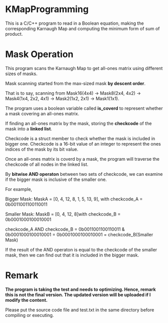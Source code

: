 # KMapProgramming
This is a C/C++ program to read in a Boolean equation, making the corresponding Karnaugh Map and computing the minimum form of sum of product.

# Mask Operation
This program scans the Karnaugh Map to get all-ones matrix using different sizes of masks.

Mask scanning started from the max-sized mask **by descent order**.

That is to say, scanning from Mask16(4x4) -> Mask8(2x4, 4x2) -> Mask4(1x4, 2x2, 4x1) -> Mask2(1x2, 2x1) -> Mask1(1x1).

The program uses a boolean variable called **is_coverd** to represent whether a mask covering an all-ones matrix.

If finding an all-ones matrix by the mask, storing the **checkcode** of the mask into a **linked list**.

Checkcode is a struct member to check whether the mask is included in bigger one.
Checkcode is a 16-bit value of an integer to represent the ones indices of the mask by its bit value.

Once an all-ones matrix is coverd by a mask, the program will traverse the checkcode of all nodes in the linked list.

By **bitwise AND operaton** between two sets of checkcode, we can examine if the bigger mask is inclusive of the smaller one.

For example,

Bigger Mask: MaskA = [0, 4, 12, 8, 1, 5, 13, 9], with checkcode_A = 0b0011001100110011

Smaller Mask:  MaskB = [0, 4, 12, 8]with checkcode_B = 0b0001000100010001

checkcode_A AND checkcode_B = 0b0011001100110011 & 0b0001000100010001 = 0b0001000100010001 = checkcode_B(Smaller Mask)

If the result of the AND operaton is equal to the checkcode of the smaller mask, then we can find out that it is included in the bigger mask.

# Remark
**The program is taking the test and needs to optimizing. Hence, remark this is not the final version.
The updated version will be uploaded if I modify the content.**

Please put the source code file and test.txt in the same directory before compiling or executing.

